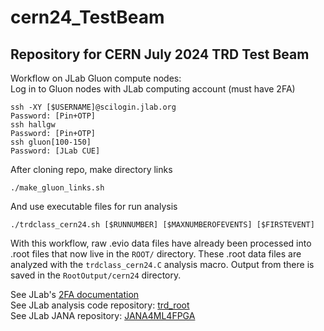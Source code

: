 # cern24_TestBeam

## Repository for CERN July 2024 TRD Test Beam

Workflow on JLab Gluon compute nodes:   
Log in to Gluon nodes with JLab computing account (must have 2FA)
```
ssh -XY [$USERNAME]@scilogin.jlab.org  
Password: [Pin+OTP]  
ssh hallgw  
Password: [Pin+OTP]  
ssh gluon[100-150]  
Password: [JLab CUE]  
```
After cloning repo, make directory links   
```
./make_gluon_links.sh  
```
And use executable files for run analysis   
```
./trdclass_cern24.sh [$RUNNUMBER] [$MAXNUMBEROFEVENTS] [$FIRSTEVENT]  
```
With this workflow, raw .evio data files have already been processed into .root files that now live in the `ROOT/` directory. These .root data files are analyzed with the `trdclass_cern24.C` analysis macro. Output from there is saved in the `RootOutput/cern24` directory.  

See JLab's [2FA documentation](https://jlab.servicenowservices.com/sp?id=kb_article_view&sysparm_article=KB0012313&sys_kb_id=a8caee091b990910a552ed3ce54bcbe3&spa=1.)  
See JLab analysis code repository: [trd_root](https://github.com/JeffersonLab/trd_root/tree/main)  
See JLab JANA repository: [JANA4ML4FPGA](https://github.com/JeffersonLab/JANA4ML4FPGA/tree/main)  

